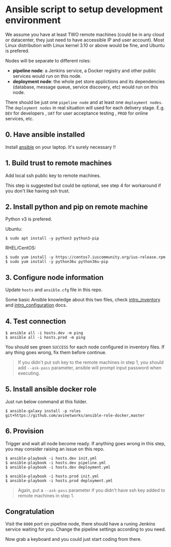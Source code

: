 # Ansible script to setup development environment

We assume you have at least TWO remote machines (could be in any cloud or datacenter, they just need to have accessible IP and user account). Most Linux distribution with Linux kernel 3.10 or above would be fine, and Ubuntu is prefered.

Nodes will be separate to different roles:

- **pipeline node**: a Jenkins service, a Docker registry and other public services would run on this node.
- **deployment node**: the whole pet store applictions and its dependencies (database, message queue, service discovery, etc) would run on this node. 

There should be just one `pipeline node` and at least one `deployment nodes`. The `deployment nodes` in real situation will used for each delivery stage. E.g. `DEV` for developers , `UAT` for user acceptance testing , `PROD` for online services, etc.

## 0. Have ansible installed

Install [ansible](https://www.ansible.com/) on your laptop. It's surely necessary !!

## 1. Build trust to remote machines

Add local ssh public key to remote machines.

This step is suggested but could be optional, see step 4 for workaround if you don't like having ssh trust.

## 2. Install python and pip on remote machine

Python v3 is prefered.

Ubuntu:

```
$ sudo apt install -y python3 python3-pip
```

RHEL/CentOS:

```
$ sudo yum install -y https://centos7.iuscommunity.org/ius-release.rpm
$ sudo yum install -y python36u python36u-pip
```

## 3. Configure node information

Update `hosts` and `ansible.cfg` file in this repo.

Some basic Ansible knowledge about this two files, check [intro_inventory](http://docs.ansible.com/ansible/intro_inventory.html) and [intro_configuration](http://docs.ansible.com/ansible/intro_configuration.html) docs.

## 4. Test connection

```
$ ansible all -i hosts.dev -m ping
$ ansible all -i hosts.prod -m ping
```

You should see green `SUCCESS` for each node configured in inventory files. If any thing goes wrong, fix them before continue.

> If you didn't put ssh key to the remote machines in step 1, you should add `--ask-pass` parameter, ansible will prompt input password when executing.

## 5. Install ansible docker role

Just run below command at this folder.

```
$ ansible-galaxy install -p roles git+https://github.com/avinetworks/ansible-role-docker,master
```

## 6. Provision

Trigger and wait all node become ready. If anything goes wrong in this step, you may consider raising an issue on this repo.

```
$ ansible-playbook -i hosts.dev init.yml
$ ansible-playbook -i hosts.dev pipeline.yml
$ ansible-playbook -i hosts.dev deployment.yml

$ ansible-playbook -i hosts.prod init.yml
$ ansible-playbook -i hosts.prod deployment.yml
```

> Again, put a `--ask-pass` parameter if you didn't have ssh key added to remote machines in step 1.

## Congratulation

Visit the `8000` port on pipeline node, there should have a runing Jenkins service waiting for you.
Change the pipeline settings according to you need.

Now grab a keyboard and you could just start coding from there.
